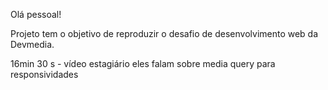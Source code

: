 Olá pessoal!

Projeto tem o objetivo de reproduzir o desafio de desenvolvimento web da Devmedia.

16min 30 s - vídeo estagiário eles falam sobre media query para responsividades